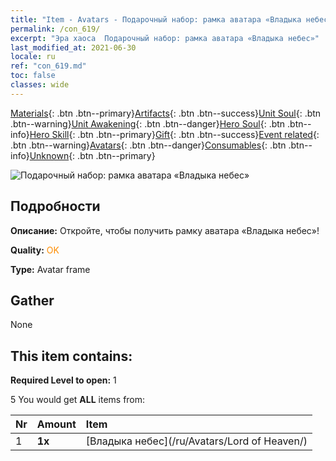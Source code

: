 ```yaml
---
title: "Item - Avatars - Подарочный набор: рамка аватара «Владыка небес»"
permalink: /con_619/
excerpt: "Эра хаоса  Подарочный набор: рамка аватара «Владыка небес»"
last_modified_at: 2021-06-30
locale: ru
ref: "con_619.md"
toc: false
classes: wide
---
```

 [Materials](/ItemsRU/){: .btn .btn--primary}[Artifacts](/ItemsRU/Artifacts/){: .btn .btn--success}[Unit Soul](/ItemsRU/UnitSoul/){: .btn .btn--warning}[Unit Awakening](/ItemsRU/UnitAwakening/){: .btn .btn--danger}[Hero Soul](/ItemsRU/HeroSoul/){: .btn .btn--info}[Hero Skill](/ItemsRU/HeroSkill/){: .btn .btn--primary}[Gift](/ItemsRU/Gift/){: .btn .btn--success}[Event related](/ItemsRU/Events/){: .btn .btn--warning}[Avatars](/ItemsRU/Avatars/){: .btn .btn--danger}[Consumables](/ItemsRU/Consumables/){: .btn .btn--info}[Unknown](/ItemsRU/Unknown/){: .btn .btn--primary}

 ![Подарочный набор: рамка аватара «Владыка небес»](/images/t/i_907003.png)

## Подробности
 **Описание:** Откройте, чтобы получить рамку аватара «Владыка небес»!

 **Quality:** <span style="color: #FF8C00">OK</span>

 **Type:** Avatar frame

## Gather

  None

## This item contains:

 **Required Level to open:** 1

 5 You would get **ALL** items  from:

  | Nr | Amount |     Item    |
  |:---|:-------|:------------|
  | 1 |  **1x** | [Владыка небес](/ru/Avatars/Lord of Heaven/) |  | 
